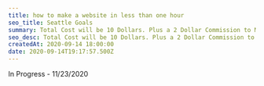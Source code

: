 ```yaml
---
title: how to make a website in less than one hour
seo_title: Seattle Goals
summary: Total Cost will be 10 Dollars. Plus a 2 Dollar Commission to Me.
seo_desc: Total Cost will be 10 Dollars. Plus a 2 Dollar Commission to Me.
createdAt: 2020-09-14 18:00:00
date: 2020-09-14T19:17:57.500Z
---
```


In Progress - 11/23/2020
